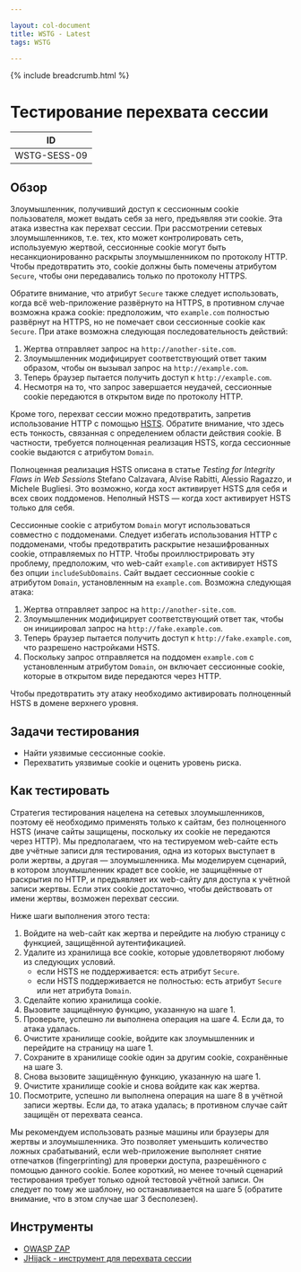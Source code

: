 ```yaml
---

layout: col-document
title: WSTG - Latest
tags: WSTG

---
```


{% include breadcrumb.html %}
# Тестирование перехвата сессии

|ID          |
|------------|
|WSTG-SESS-09|

## Обзор

Злоумышленник, получивший доступ к сессионным cookie пользователя, может выдать себя за него, предъявляя эти cookie. Эта атака известна как перехват сессии. При рассмотрении сетевых злоумышленников, т.е. тех, кто может контролировать сеть, используемую жертвой, сессионные cookie могут быть несанкционированно раскрыты злоумышленником по протоколу HTTP. Чтобы предотвратить это, cookie должны быть помечены атрибутом `Secure`, чтобы они передавались только по протоколу HTTPS.

Обратите внимание, что атрибут `Secure` также следует использовать, когда всё web-приложение развёрнуто на HTTPS, в противном случае возможна кража cookie: предположим, что `example.com` полностью развёрнут на HTTPS, но не помечает свои сессионные cookie как `Secure`. При атаке возможна следующая последовательность действий:

1. Жертва отправляет запрос на `http://another-site.com`.
2. Злоумышленник модифицирует соответствующий ответ таким образом, чтобы он вызывал запрос на `http://example.com`.
3. Теперь браузер пытается получить доступ к `http://example.com`.
4. Несмотря на то, что запрос завершается неудачей, сессионные cookie передаются в открытом виде по протоколу HTTP.

Кроме того, перехват сессии можно предотвратить, запретив использование HTTP с помощью [HSTS](https://ru.wikipedia.org/wiki/HSTS). Обратите внимание, что здесь есть тонкость, связанная с определением области действия cookie. В частности, требуется полноценная реализация HSTS, когда сессионные cookie выдаются с атрибутом `Domain`.

Полноценная реализация HSTS описана в статье *Testing for Integrity Flaws in Web Sessions* Stefano Calzavara, Alvise Rabitti, Alessio Ragazzo, и Michele Bugliesi. Это возможно, когда хост активирует HSTS для себя и всех своих поддоменов. Неполный HSTS — когда хост активирует HSTS только для себя.

Сессионные cookie с атрибутом `Domain` могут использоваться совместно с поддоменами. Следует избегать использования HTTP с поддоменами, чтобы предотвратить раскрытие незашифрованных cookie, отправляемых по HTTP. Чтобы проиллюстрировать эту проблему, предположим, что web-сайт `example.com` активирует HSTS без опции `includeSubDomains`. Сайт выдает сессионные cookie с атрибутом `Domain`, установленным на `example.com`. Возможна следующая атака:

1. Жертва отправляет запрос на `http://another-site.com`.
2. Злоумышленник модифицирует соответствующий ответ так, чтобы он инициировал запрос на `http://fake.example.com`.
3. Теперь браузер пытается получить доступ к `http://fake.example.com`, что разрешено настройками HSTS.
4. Поскольку запрос отправляется на поддомен `example.com` с установленным атрибутом `Domain`, он включает сессионные cookie, которые в открытом виде передаются через HTTP.

Чтобы предотвратить эту атаку необходимо активировать полноценный HSTS в домене верхнего уровня.

## Задачи тестирования

- Найти уязвимые сессионные cookie.
- Перехватить уязвимые cookie и оценить уровень риска.

## Как тестировать

Стратегия тестирования нацелена на сетевых злоумышленников, поэтому её необходимо применять только к сайтам, без полноценного HSTS (иначе сайты защищены, поскольку их cookie не передаются через HTTP). Мы предполагаем, что на тестируемом web-сайте есть две учётные записи для тестирования, одна из которых выступает в роли жертвы, а другая — злоумышленника. Мы моделируем сценарий, в котором злоумышленник крадет все cookie, не защищённые от раскрытия по HTTP, и предъявляет их web-сайту для доступа к учётной записи жертвы. Если этих cookie достаточно, чтобы действовать от имени жертвы, возможен перехват сессии.

Ниже шаги выполнения этого теста:

1. Войдите на web-сайт как жертва и перейдите на любую страницу с функцией, защищённой аутентификацией.
2. Удалите из хранилища все cookie, которые удовлетворяют любому из следующих условий.
    - если HSTS не поддерживается: есть атрибут `Secure`.
    - если HSTS поддерживается не полностью: есть атрибут `Secure` или нет атрибута `Domain`.
3. Сделайте копию хранилища cookie.
4. Вызовите защищённую функцию, указанную на шаге 1.
5. Проверьте, успешно ли выполнена операция на шаге 4. Если да, то атака удалась.
6. Очистите хранилище cookie, войдите как злоумышленник и перейдите на страницу на шаге 1.
7. Сохраните в хранилище cookie один за другим cookie, сохранённые на шаге 3.
8. Снова вызовите защищённую функцию, указанную на шаге 1.
9. Очистите хранилище cookie и снова войдите как как жертва.
10. Посмотрите, успешно ли выполнена операция на шаге 8 в учётной записи жертвы. Если да, то атака удалась; в противном случае сайт защищён от перехвата сеанса.

Мы рекомендуем использовать разные машины или браузеры для жертвы и злоумышленника. Это позволяет уменьшить количество ложных срабатываний, если web-приложение выполняет снятие отпечатков (fingerprinting) для проверки доступа, разрешённого с помощью данного cookie. Более короткий, но менее точный сценарий тестирования требует только одной тестовой учётной записи. Он следует по тому же шаблону, но останавливается на шаге 5 (обратите внимание, что в этом случае шаг 3 бесполезен).

## Инструменты

- [OWASP ZAP](https://www.zaproxy.org)
- [JHijack - инструмент для перехвата сессии](https://github.com/yehgdotnet/JHijack)
